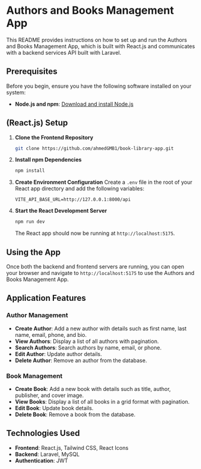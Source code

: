 # Authors and Books Management App

This README provides instructions on how to set up and run the Authors and Books Management App, which is built with React.js and communicates with a backend services API built with Laravel.

## Prerequisites

Before you begin, ensure you have the following software installed on your system:

- **Node.js and npm**: [Download and install Node.js](https://nodejs.org/)

## (React.js) Setup

1. **Clone the Frontend Repository**
    ```bash
    git clone https://github.com/ahmedGMB1/book-library-app.git
    ```

2. **Install npm Dependencies**
    ```bash
    npm install
    ```

3. **Create Environment Configuration**
    Create a `.env` file in the root of your React app directory and add the following variables:
    ```env
    VITE_API_BASE_URL=http://127.0.0.1:8000/api 
    ```

4. **Start the React Development Server**
    ```bash
    npm run dev
    ```
   The React app should now be running at `http://localhost:5175`.

## Using the App

Once both the backend and frontend servers are running, you can open your browser and navigate to `http://localhost:5175` to use the Authors and Books Management App.

## Application Features

### Author Management

- **Create Author**: Add a new author with details such as first name, last name, email, phone, and bio.
- **View Authors**: Display a list of all authors with pagination.
- **Search Authors**: Search authors by name, email, or phone.
- **Edit Author**: Update author details.
- **Delete Author**: Remove an author from the database.

### Book Management

- **Create Book**: Add a new book with details such as title, author, publisher, and cover image.
- **View Books**: Display a list of all books in a grid format with pagination.
- **Edit Book**: Update book details.
- **Delete Book**: Remove a book from the database.

## Technologies Used

- **Frontend**: React.js, Tailwind CSS, React Icons
- **Backend**: Laravel, MySQL
- **Authentication**: JWT
